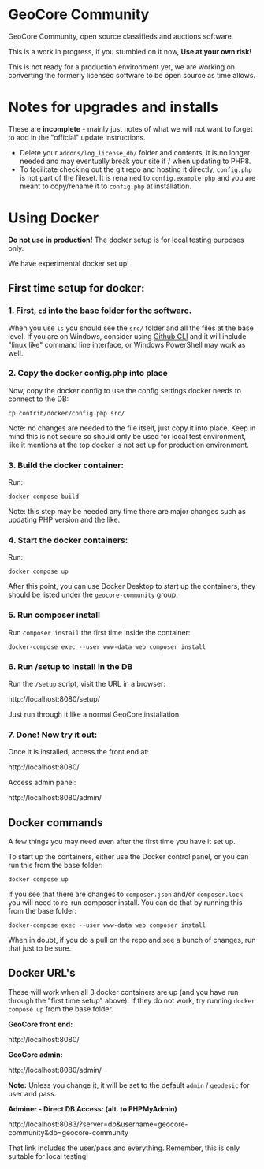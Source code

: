 # GeoCore Community

GeoCore Community, open source classifieds and auctions software

This is a work in progress, if you stumbled on it now, **Use at your own risk!**

This is not ready for a production environment yet, we are working on converting the formerly licensed software to be
open source as time allows.

# Notes for upgrades and installs

These are **incomplete** - mainly just notes of what we will not want to forget to add in the "official" update
instructions.

* Delete your `addons/log_license_db/` folder and contents, it is no longer needed and may eventually break your site
  if / when updating to PHP8.
* To facilitate checking out the git repo and hosting it directly, `config.php` is not part of the fileset.  It is
  renamed to `config.example.php` and you are meant to copy/rename it to `config.php` at installation.

# Using Docker

**Do not use in production!**  The docker setup is for local testing purposes only.

We have experimental docker set up!

## First time setup for docker:

### 1. First, `cd` into the base folder for the software.

When you use `ls` you should see the `src/` folder and all the files at the base level.  If you are on Windows,
consider using [Github CLI](https://cli.github.com/) and it will include "linux like" command line interface, or
Windows PowerShell may work as well.

### 2. Copy the docker config.php into place

Now, copy the docker config to use the config settings docker needs to connect to the DB:

```
cp contrib/docker/config.php src/
```

Note: no changes are needed to the file itself, just copy it into place.  Keep in mind this is not secure so should
only be used for local test environment, like it mentions at the top docker is not set up for production environment.

### 3. Build the docker container:

Run:
```
docker-compose build
```

Note: this step may be needed any time there are major changes such as updating PHP version and the like.

### 4. Start the docker containers:

Run:
```
docker compose up
```

After this point, you can use Docker Desktop to start up the containers, they should be listed under the
`geocore-community` group.

### 5. Run composer install

Run `composer install` the first time inside the container:

```
docker-compose exec --user www-data web composer install
```

### 6. Run /setup to install in the DB

Run the `/setup` script, visit the URL in a browser:

http://localhost:8080/setup/

Just run through it like a normal GeoCore installation.

### 7. Done!  Now try it out:

Once it is installed, access the front end at:

http://localhost:8080/

Access admin panel:

http://localhost:8080/admin/

## Docker commands

A few things you may need even after the first time you have it set up.

To start up the containers, either use the Docker control panel, or you can run this from the base folder:
```
docker compose up
```

If you see that there are changes to `composer.json` and/or `composer.lock` you will need to re-run composer install.
You can do that by running this from the base folder:
```
docker-compose exec --user www-data web composer install
```

When in doubt, if you do a pull on the repo and see a bunch of changes, run that just to be sure.

## Docker URL's

These will work when all 3 docker containers are up (and you have run through the "first time setup" above).  If they
do not work, try running `docker compose up` from the base folder.

**GeoCore front end:**

http://localhost:8080/

**GeoCore admin:**

http://localhost:8080/admin/

**Note:** Unless you change it, it will be set to the default `admin` / `geodesic` for user and pass.

**Adminer - Direct DB Access: (alt. to PHPMyAdmin)**

http://localhost:8083/?server=db&username=geocore-community&db=geocore-community

That link includes the user/pass and everything.  Remember, this is only suitable for local testing!
